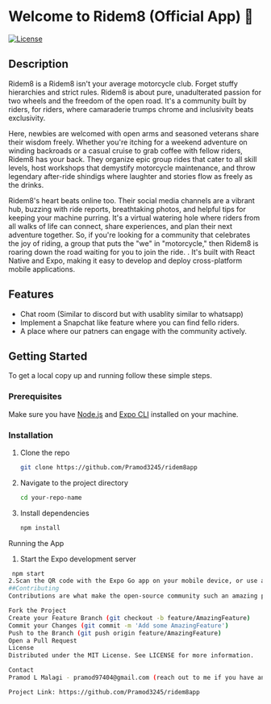 # Welcome to Ridem8 (Official App) 👋

[![License](https://img.shields.io/badge/license-MIT-blue.svg)](https://github.com/yourusername/your-repo-name/blob/main/LICENSE)

## Description

Ridem8 is a Ridem8 isn't your average motorcycle club. Forget stuffy hierarchies and strict rules. Ridem8 is about pure, unadulterated passion for two wheels and the freedom of the open road. 
It's a community built by riders, for riders, where camaraderie trumps chrome and inclusivity beats exclusivity. 

Here, newbies are welcomed with open arms and seasoned veterans share their wisdom freely. Whether you're itching for a weekend adventure on winding backroads or a casual cruise to grab coffee with 
fellow riders, Ridem8 has your back. They organize epic group rides that cater to all skill levels, host workshops that demystify motorcycle maintenance, and throw legendary after-ride 
shindigs where laughter and stories flow as freely as the drinks.

Ridem8's heart beats online too. Their social media channels are a vibrant hub, buzzing with ride reports, breathtaking photos, and helpful tips for keeping your machine purring. 
It's a virtual watering hole where riders from all walks of life can connect, share experiences, and plan their next adventure together. So, if you're looking for a community that celebrates the joy of
riding, a group that puts the "we" in "motorcycle," then Ridem8 is roaring down the road waiting for you to join the ride. . It's built with React Native and Expo, making it easy to
develop and deploy cross-platform mobile applications.

## Features

- Chat room (Similar to discord but with usablity similar to whatsapp)
- Implement a Snapchat like feature where you can find fello riders.
- A place where our patners can engage with the community actively.

## Getting Started

To get a local copy up and running follow these simple steps.

### Prerequisites

Make sure you have [Node.js](https://nodejs.org/) and [Expo CLI](https://docs.expo.dev/) installed on your machine.

### Installation

1. Clone the repo
   ```sh
   git clone https://github.com/Pramod3245/ridem8app
2. Navigate to the project directory
   ```sh
   cd your-repo-name
3. Install dependencies
   ```sh
   npm install
Running the App
1. Start the Expo development server
  ```sh
   npm start
2.Scan the QR code with the Expo Go app on your mobile device, or use an emulator/simulator to run the app.
##Contributing
Contributions are what make the open-source community such an amazing place to learn, inspire, and create. Any contributions you make are greatly appreciated.(For now contributions are not accepted as the app is in development stage.)

Fork the Project
Create your Feature Branch (git checkout -b feature/AmazingFeature)
Commit your Changes (git commit -m 'Add some AmazingFeature')
Push to the Branch (git push origin feature/AmazingFeature)
Open a Pull Request
License
Distributed under the MIT License. See LICENSE for more information.

Contact
Pramod L Malagi - pramod97404@gmail.com (reach out to me if you have any suggestions!)

Project Link: https://github.com/Pramod3245/ridem8app
